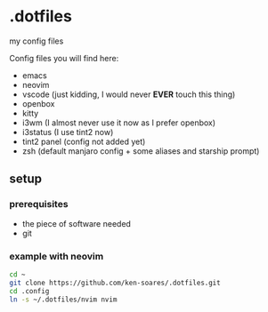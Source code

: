 # .dotfiles
my config files


Config files you will find here:
- emacs
- neovim
- vscode (just kidding, I would never **EVER** touch this thing)
- openbox
- kitty
- i3wm (I almost never use it now as I prefer openbox)
- i3status (I use tint2 now)
- tint2 panel (config not added yet)
- zsh (default manjaro config + some aliases and starship prompt)

## setup
### prerequisites
- the piece of software needed
- git

### example with neovim

```bash
cd ~
git clone https://github.com/ken-soares/.dotfiles.git
cd .config
ln -s ~/.dotfiles/nvim nvim
```

